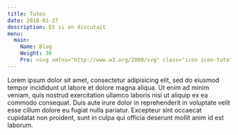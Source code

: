 ```yaml
---
title: Tutos
date: 2018-01-27
description: Et si on discutait
menu:
  main:
    Name: Blog
    Weight: 30
    Pre: <svg xmlns="http://www.w3.org/2000/svg" class="icon icon-tuto" viewBox="0 0 512 512" width="32" height="32" fill="none" stroke="currentcolor" stroke-linecap="round" stroke-linejoin="round" stroke-width="2"><title>Tuto</title><g xmlns="http://www.w3.org/2000/svg"><path d="m12.671 372.484c2.429 22.159 20.378 39.472 42.62 41.028 1.84.13 3.668.259 5.496.377 13.562.92 24.105 12.182 24.105 25.78v51.395c0 17.289 19.789 27.101 33.54 16.628 25.096-19.117 58.482-47.55 78.967-77.033 4.847-6.982 12.854-11.05 21.357-11.003 63.07.318 126.14-1.71 189.209-6.144 17.583-1.227 32.514-12.277 39.165-27.82 1.769-4.08 2.948-8.491 3.455-13.102 9.34-85.324 9.34-170.659 0-255.994-2.429-22.136-20.39-39.366-42.597-40.922-93.956-6.592-187.9-7.913-281.845-3.963-23.61.979-47.231 2.3-70.841 3.963-22.218 1.556-40.191 18.786-42.62 40.922-9.339 85.3-9.339 170.588-.011 255.888z" fill="#f4dd45"/><path d="m53.145 116.593c-9.339 85.303-9.339 170.587 0 255.89 2.435 22.158 20.37 39.466 42.623 41.026 1.826.133 3.671.247 5.497.38 13.561.913 24.098 12.173 24.098 25.772v51.391c0 3.518.818 6.714 2.244 9.51-3.157 2.491-6.219 4.869-9.186 7.132-13.751 10.461-33.532.647-33.532-16.642v-51.391c0-13.599-10.556-24.859-24.117-25.772-1.826-.133-3.652-.247-5.497-.38-22.234-1.56-40.189-18.868-42.604-41.026-9.338-85.303-9.338-170.587 0-255.89 2.435-22.139 20.408-39.371 42.623-40.93 23.604-1.654 47.226-2.986 70.848-3.956 42.072-1.769 84.162-2.492 126.234-2.13-28.587.209-57.173.932-85.76 2.13-23.603.97-47.226 2.301-70.848 3.956-22.215 1.56-40.188 18.792-42.623 40.93z" fill="#eab14d"/><g fill="#404a4a"><path d="m248.855 165.805h-179.618c-4.268 0-7.726-3.459-7.726-7.726s3.459-7.726 7.726-7.726h179.619c4.268 0 7.726 3.459 7.726 7.726s-3.459 7.726-7.727 7.726z"/><path d="m248.855 204.605h-179.618c-4.268 0-7.726-3.459-7.726-7.726s3.459-7.726 7.726-7.726h179.619c4.268 0 7.726 3.459 7.726 7.726s-3.459 7.726-7.727 7.726z"/><path d="m248.855 243.405h-179.618c-4.268 0-7.726-3.459-7.726-7.726s3.459-7.726 7.726-7.726h179.619c4.268 0 7.726 3.459 7.726 7.726s-3.459 7.726-7.727 7.726z"/><path d="m248.855 282.205h-179.618c-4.268 0-7.726-3.459-7.726-7.726s3.459-7.726 7.726-7.726h179.619c4.268 0 7.726 3.459 7.726 7.726s-3.459 7.726-7.727 7.726z"/><path d="m139.662 321.005h-70.425c-4.268 0-7.726-3.459-7.726-7.726s3.459-7.726 7.726-7.726h70.426c4.268 0 7.726 3.459 7.726 7.726s-3.459 7.726-7.727 7.726z"/></g><g><path d="m281.67 361.603c-1.379 0-2.775-.369-4.035-1.143-3.637-2.233-4.775-6.99-2.542-10.627l5.455-8.884c2.233-3.637 6.993-4.775 10.627-2.542 3.637 2.233 4.775 6.99 2.542 10.627l-5.455 8.884c-1.459 2.376-3.995 3.685-6.592 3.685z" fill="#404a4a"/><path d="m408.437 266.718c-3.892 0-7.24-2.932-7.672-6.889-1.594-14.611 14.336-39.295 40.459-78.358 21.409-32.016 45.676-68.304 49.07-89.36 2.933-18.215-4.856-31.004-23.15-38.011-3.985-1.526-5.978-5.994-4.452-9.979 1.525-3.984 5.991-5.979 9.979-4.452 24.972 9.564 36.956 29.574 32.878 54.898-3.931 24.387-28.104 60.535-51.481 95.493-17.379 25.987-39.007 58.33-37.942 68.092.463 4.242-2.602 8.056-6.843 8.519-.284.032-.566.047-.846.047z" fill="#b4d0d5"/><path d="m471.074 59.413 14.674-27.167c3.709-6.866 1.145-15.454-5.722-19.163l-21.07-11.381c-6.876-3.714-15.454-1.145-19.163 5.722l-14.674 27.166" fill="#dfeaef"/><path d="m476.232 11.034c-6.876-3.714-15.454-1.145-19.163 5.722l-14.674 27.167-17.277-9.332 14.674-27.167c3.709-6.866 12.287-9.436 19.163-5.722z" fill="#b4d0d5"/><path d="m471.856 72.267c-8.808 34.676-27.032 79.829-52.467 126.919-10.024 18.543-20.398 35.994-30.772 51.942-2.885 4.42-5.759 8.715-8.633 12.898-38.601 56.279-75.811 90.172-92.85 80.962-17.039-9.199-9.097-58.885 16.802-122.035 1.916-4.687 3.946-9.457 6.068-14.289 7.644-17.42 16.545-35.665 26.558-54.218 25.435-47.09 53.209-87.092 77.367-113.464 6.572-7.17 17.183-8.921 25.734-4.306l21.685 11.713c8.561 4.624 12.908 14.462 10.508 23.878z" fill="#6bbef6"/><path d="m287.136 344.991c-22.872-12.354-.738-97.667 49.428-190.541 25.437-47.092 53.201-87.093 77.366-113.475 6.568-7.163 17.183-8.919 25.734-4.299l7.858 4.245c-2.35-1.269-7.533 3.42-12.58 11.405-18.608 29.384-42.915 71.252-68.352 118.344-50.164 92.873-85.742 170.924-79.454 174.321z" fill="#528ecb"/><path d="m388.617 251.127c-2.885 4.42-5.759 8.715-8.633 12.898l-76.048-41.073c1.916-4.687 3.946-9.457 6.068-14.289z" fill="#dfeaef"/></g></g>
---
```


Lorem ipsum dolor sit amet, consectetur adipisicing elit, sed do eiusmod tempor incididunt ut labore et dolore magna aliqua. Ut enim ad minim veniam, quis nostrud exercitation ullamco laboris nisi ut aliquip ex ea commodo consequat. Duis aute irure dolor in reprehenderit in voluptate velit esse cillum dolore eu fugiat nulla pariatur. Excepteur sint occaecat cupidatat non proident, sunt in culpa qui officia deserunt mollit anim id est laborum.